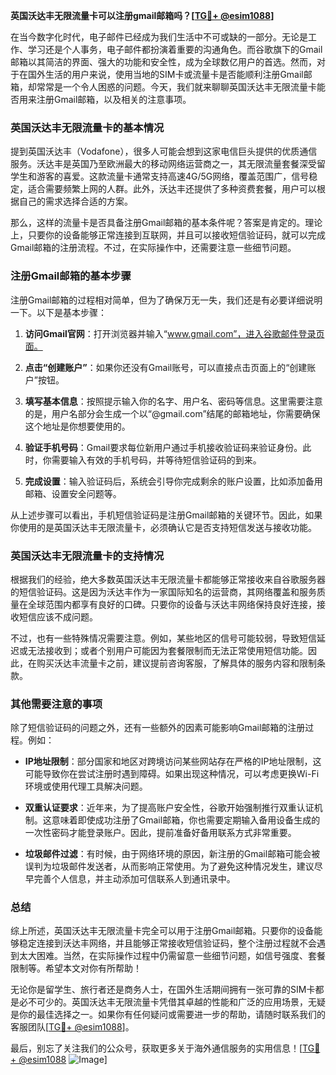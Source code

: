 **英国沃达丰无限流量卡可以注册gmail邮箱吗？[[TG💪+ @esim1088](https://t.me/s/esim1088)]**

在当今数字化时代，电子邮件已经成为我们生活中不可或缺的一部分。无论是工作、学习还是个人事务，电子邮件都扮演着重要的沟通角色。而谷歌旗下的Gmail邮箱以其简洁的界面、强大的功能和安全性，成为全球数亿用户的首选。然而，对于在国外生活的用户来说，使用当地的SIM卡或流量卡是否能顺利注册Gmail邮箱，却常常是一个令人困惑的问题。今天，我们就来聊聊英国沃达丰无限流量卡能否用来注册Gmail邮箱，以及相关的注意事项。

### 英国沃达丰无限流量卡的基本情况

提到英国沃达丰（Vodafone），很多人可能会想到这家电信巨头提供的优质通信服务。沃达丰是英国乃至欧洲最大的移动网络运营商之一，其无限流量套餐深受留学生和游客的喜爱。这款流量卡通常支持高速4G/5G网络，覆盖范围广，信号稳定，适合需要频繁上网的人群。此外，沃达丰还提供了多种资费套餐，用户可以根据自己的需求选择合适的方案。

那么，这样的流量卡是否具备注册Gmail邮箱的基本条件呢？答案是肯定的。理论上，只要你的设备能够正常连接到互联网，并且可以接收短信验证码，就可以完成Gmail邮箱的注册流程。不过，在实际操作中，还需要注意一些细节问题。

### 注册Gmail邮箱的基本步骤

注册Gmail邮箱的过程相对简单，但为了确保万无一失，我们还是有必要详细说明一下。以下是基本步骤：

1. **访问Gmail官网**：打开浏览器并输入“www.gmail.com”，进入谷歌邮件登录页面。
   
2. **点击“创建账户”**：如果你还没有Gmail账号，可以直接点击页面上的“创建账户”按钮。

3. **填写基本信息**：按照提示输入你的名字、用户名、密码等信息。这里需要注意的是，用户名部分会生成一个以“@gmail.com”结尾的邮箱地址，你需要确保这个地址是你想要使用的。

4. **验证手机号码**：Gmail要求每位新用户通过手机接收验证码来验证身份。此时，你需要输入有效的手机号码，并等待短信验证码的到来。

5. **完成设置**：输入验证码后，系统会引导你完成剩余的账户设置，比如添加备用邮箱、设置安全问题等。

从上述步骤可以看出，手机短信验证码是注册Gmail邮箱的关键环节。因此，如果你使用的是英国沃达丰无限流量卡，必须确认它是否支持短信发送与接收功能。

### 英国沃达丰无限流量卡的支持情况

根据我们的经验，绝大多数英国沃达丰无限流量卡都能够正常接收来自谷歌服务器的短信验证码。这是因为沃达丰作为一家国际知名的运营商，其网络覆盖和服务质量在全球范围内都享有良好的口碑。只要你的设备与沃达丰网络保持良好连接，接收短信应该不成问题。

不过，也有一些特殊情况需要注意。例如，某些地区的信号可能较弱，导致短信延迟或无法接收到；或者个别用户可能因为套餐限制而无法正常使用短信功能。因此，在购买沃达丰流量卡之前，建议提前咨询客服，了解具体的服务内容和限制条款。

### 其他需要注意的事项

除了短信验证码的问题之外，还有一些额外的因素可能影响Gmail邮箱的注册过程。例如：

- **IP地址限制**：部分国家和地区对跨境访问某些网站存在严格的IP地址限制，这可能导致你在尝试注册时遇到障碍。如果出现这种情况，可以考虑更换Wi-Fi环境或使用代理工具解决问题。

- **双重认证要求**：近年来，为了提高账户安全性，谷歌开始强制推行双重认证机制。这意味着即使成功注册了Gmail邮箱，你也需要定期输入备用设备生成的一次性密码才能登录账户。因此，提前准备好备用联系方式非常重要。

- **垃圾邮件过滤**：有时候，由于网络环境的原因，新注册的Gmail邮箱可能会被误判为垃圾邮件发送者，从而影响正常使用。为了避免这种情况发生，建议尽早完善个人信息，并主动添加可信联系人到通讯录中。

### 总结

综上所述，英国沃达丰无限流量卡完全可以用于注册Gmail邮箱。只要你的设备能够稳定连接到沃达丰网络，并且能够正常接收短信验证码，整个注册过程就不会遇到太大困难。当然，在实际操作过程中仍需留意一些细节问题，如信号强度、套餐限制等。希望本文对你有所帮助！

无论你是留学生、旅行者还是商务人士，在国外生活期间拥有一张可靠的SIM卡都是必不可少的。英国沃达丰无限流量卡凭借其卓越的性能和广泛的应用场景，无疑是你的最佳选择之一。如果你有任何疑问或需要进一步的帮助，请随时联系我们的客服团队[[TG💪+ @esim1088](https://t.me/s/esim1088)]。

最后，别忘了关注我们的公众号，获取更多关于海外通信服务的实用信息！[[TG💪+ @esim1088](https://t.me/s/esim1088) ![Image](https://i.postimg.cc/4NQfJmqS/Snipaste-2025-05-13-00-14-12.png)]